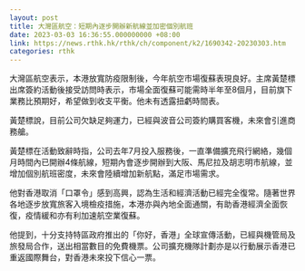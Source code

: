 ```yaml
---
layout: post
title: 大灣區航空：短期內逐步開辦新航線並加密個別航班
date: 2023-03-03 16:36:55.000000000 +08:00
link: https://news.rthk.hk/rthk/ch/component/k2/1690342-20230303.htm
categories: rthk
---
```


大灣區航空表示，本港放寬防疫限制後，今年航空市場復蘇表現良好。主席黃楚標出席簽約活動後接受訪問時表示，市場全面復蘇可能需時半年至8個月，目前旗下業務比預期好，希望做到收支平衡。他未有透露扭虧時間表。

黃楚標說，目前公司欠缺足夠運力，已經與波音公司簽約購買客機，未來會引進商務艙。

黃楚標在活動致辭時指，公司去年7月投入服務後，一直準備擴充飛行網絡，幾個月時間內已開辦4條航線，短期內會逐步開辦到大阪、馬尼拉及胡志明市航線，並增加個別航班密度，未來會陸續增加新航點，滿足市場需求。

他對香港取消「口罩令」感到高興，認為生活和經濟活動已經完全復常。隨著世界各地逐步放寬旅客入境檢疫措施，本港亦與內地全面通關，有助香港經濟全面恢復，疫情緩和亦有利加速航空業復蘇。

他提到，十分支持特區政府推出的「你好，香港」全球宣傳活動，已經與機管局及旅發局合作，送出相當數目的免費機票。公司擴充機隊計劃亦是以行動展示香港已重返國際舞台，對香港未來投下信心一票。
